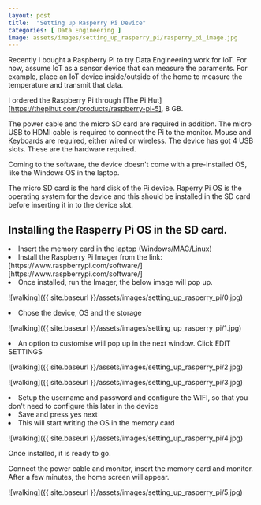```yaml
---
layout: post
title:  "Setting up Rasperry Pi Device"
categories: [ Data Engineering ]
image: assets/images/setting_up_rasperry_pi/rasperry_pi_image.jpg
---
```

Recently I bought a Raspberry Pi to try Data Engineering work for IoT. For now, assume IoT as a sensor device that can measure the paraments. For example, place an IoT device inside/outside of the home to measure the temperature and transmit that data.

I ordered the Raspberry Pi through [The Pi Hut][https://thepihut.com/products/raspberry-pi-5], 8 GB. 

The power cable and the micro SD card are required in addition.  The micro USB to HDMI cable is required to connect the Pi to the monitor. Mouse and Keyboards are required, either wired or wireless. The device has got 4 USB slots.  These are the hardware required. 

Coming to the software, the device doesn't come with a pre-installed OS, like the Windows OS in the laptop. 

The micro SD card is the hard disk of the Pi device. Raperry Pi OS is the operating system for the device and this should be installed in the SD card before inserting it in to the device slot.

## Installing the Rasperry Pi OS in the SD card. 

<li>Insert the memory card in the laptop (Windows/MAC/Linux)</li>
<li>Install the Raspberry Pi Imager from the link: [https://www.raspberrypi.com/software/][https://www.raspberrypi.com/software/] </li>
<li>Once installed, run the Imager, the below image will pop up. </li>

![walking]({{ site.baseurl }}/assets/images/setting_up_rasperry_pi/0.jpg)

<li>Chose the device, OS and the storage  </li>

![walking]({{ site.baseurl }}/assets/images/setting_up_rasperry_pi/1.jpg)

<li> An option to customise will pop up in the next window. Click EDIT SETTINGS </li>

![walking]({{ site.baseurl }}/assets/images/setting_up_rasperry_pi/2.jpg)

![walking]({{ site.baseurl }}/assets/images/setting_up_rasperry_pi/3.jpg)

<li> Setup the username and password and configure the WIFI, so that you don't need to configure this later in the device </li>

<li> Save and press yes next </li>

<li> This will start writing the OS in the memory card  </li>


![walking]({{ site.baseurl }}/assets/images/setting_up_rasperry_pi/4.jpg)

Once installed, it is ready to go. 

Connect the power cable and monitor, insert the memory card and monitor. After a few minutes, the home screen will appear.

![walking]({{ site.baseurl }}/assets/images/setting_up_rasperry_pi/5.jpg)
<!-- 
Check out the [Jekyll docs][jekyll-docs] for more info on how to get the most out of Jekyll. File all bugs/feature requests at [Jekyll’s GitHub repo][jekyll-gh]. If you have questions, you can ask them on [Jekyll Talk][jekyll-talk]. -->

[The Pi Hut]: https://thepihut.com/products/raspberry-pi-5
[https://www.raspberrypi.com/software/]: https://www.raspberrypi.com/software/


<!-- 
[jekyll-docs]: http://jekyllrb.com/docs/home
[jekyll-gh]:   https://github.com/jekyll/jekyll
[jekyll-talk]: https://talk.jekyllrb.com/ -->
